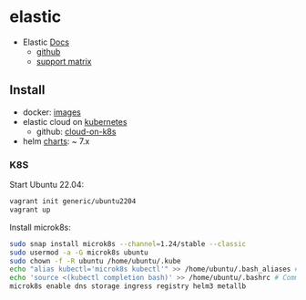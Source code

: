 # elastic

- Elastic [Docs](https://www.elastic.co/guide/index.html)
  - [github](https://github.com/elastic)
  - [support matrix](https://www.elastic.co/support/matrix)

## Install

- docker: [images](https://www.docker.elastic.co/)
- elastic cloud on [kubernetes](https://www.elastic.co/guide/en/cloud-on-k8s/current/k8s-quickstart.html)
  - github: [cloud-on-k8s](https://github.com/elastic/cloud-on-k8s)
- helm [charts](https://github.com/elastic/helm-charts): ~ 7.x 

### K8S

Start Ubuntu 22.04:

```bash
vagrant init generic/ubuntu2204
vagrant up
```

Install microk8s:

```bash
sudo snap install microk8s --channel=1.24/stable --classic
sudo usermod -a -G microk8s ubuntu
sudo chown -f -R ubuntu /home/ubuntu/.kube
echo "alias kubectl='microk8s kubectl'" >> /home/ubuntu/.bash_aliases # Alias
echo 'source <(kubectl completion bash)' >> /home/ubuntu/.bashrc # Command-line auto completion
microk8s enable dns storage ingress registry helm3 metallb
```
